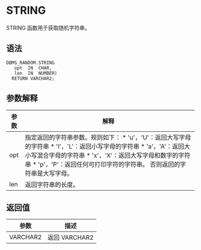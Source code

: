 STRING 
===========================

STRING 函数用于获取随机字符串。

语法 
-----------

```unknow
DBMS_RANDOM.STRING
   opt  IN  CHAR,
   len  IN  NUMBER)
  RETURN VARCHAR2;
```



参数解释 
-------------



| **参数** |                                                                                                                                                                               **解释**                                                                                                                                                                                |
|--------|---------------------------------------------------------------------------------------------------------------------------------------------------------------------------------------------------------------------------------------------------------------------------------------------------------------------------------------------------------------------|
| opt    | 指定返回的字符串参数。规则如下： * 'u'，'U'：返回大写字母的字符串   * 'l'，'L'：返回小写字母的字符串   * 'a'，'A'：返回大小写混合字母的字符串   * 'x'，'X'：返回大写字母和数字的字符串   * 'p'，'P'：返回任何可打印字符的字符串。    否则返回的字符串是大写字母。 |
| len    | 返回字符串的长度。                                                                                                                                                                                                                                                                                                                                                           |



返回值 
------------



|  **参数**  |   **描述**    |
|----------|-------------|
| VARCHAR2 | 返回 VARCHAR2 |



